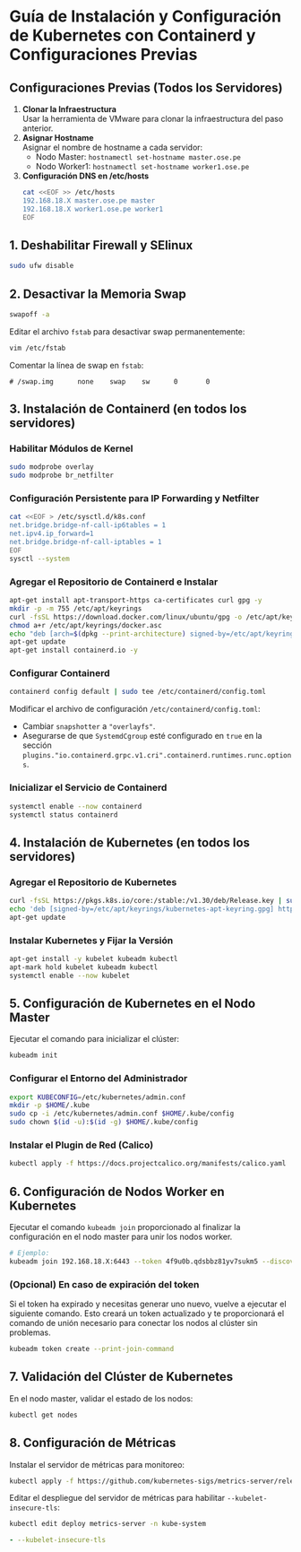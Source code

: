 
# Guía de Instalación y Configuración de Kubernetes con Containerd y Configuraciones Previas

## Configuraciones Previas (Todos los Servidores)
1. **Clonar la Infraestructura**  
   Usar la herramienta de VMware para clonar la infraestructura del paso anterior.
2. **Asignar Hostname**  
   Asignar el nombre de hostname a cada servidor:
   - Nodo Master: `hostnamectl set-hostname master.ose.pe`
   - Nodo Worker1: `hostnamectl set-hostname worker1.ose.pe`
3. **Configuración DNS en /etc/hosts**
   ```bash
   cat <<EOF >> /etc/hosts
   192.168.18.X master.ose.pe master
   192.168.18.X worker1.ose.pe worker1
   EOF
   ```

## 1. Deshabilitar Firewall y SElinux
```bash
sudo ufw disable
```

## 2. Desactivar la Memoria Swap
```bash
swapoff -a
```
Editar el archivo `fstab` para desactivar swap permanentemente:
```bash
vim /etc/fstab
```
Comentar la línea de swap en `fstab`:
```plaintext
# /swap.img      none    swap    sw      0       0
```

## 3. Instalación de Containerd (en todos los servidores)
### Habilitar Módulos de Kernel
```bash
sudo modprobe overlay
sudo modprobe br_netfilter
```

### Configuración Persistente para IP Forwarding y Netfilter
```bash
cat <<EOF > /etc/sysctl.d/k8s.conf
net.bridge.bridge-nf-call-ip6tables = 1
net.ipv4.ip_forward=1
net.bridge.bridge-nf-call-iptables = 1
EOF
sysctl --system
```

### Agregar el Repositorio de Containerd e Instalar
```bash
apt-get install apt-transport-https ca-certificates curl gpg -y
mkdir -p -m 755 /etc/apt/keyrings
curl -fsSL https://download.docker.com/linux/ubuntu/gpg -o /etc/apt/keyrings/docker.asc
chmod a+r /etc/apt/keyrings/docker.asc
echo "deb [arch=$(dpkg --print-architecture) signed-by=/etc/apt/keyrings/docker.asc] https://download.docker.com/linux/ubuntu $(. /etc/os-release && echo "$VERSION_CODENAME") stable" | sudo tee /etc/apt/sources.list.d/docker.list > /dev/null
apt-get update
apt-get install containerd.io -y
```

### Configurar Containerd
```bash
containerd config default | sudo tee /etc/containerd/config.toml
```
Modificar el archivo de configuración `/etc/containerd/config.toml`:
- Cambiar `snapshotter` a `"overlayfs"`.
- Asegurarse de que `SystemdCgroup` esté configurado en `true` en la sección `plugins."io.containerd.grpc.v1.cri".containerd.runtimes.runc.options`.

### Inicializar el Servicio de Containerd
```bash
systemctl enable --now containerd
systemctl status containerd
```

## 4. Instalación de Kubernetes (en todos los servidores)
### Agregar el Repositorio de Kubernetes
```bash
curl -fsSL https://pkgs.k8s.io/core:/stable:/v1.30/deb/Release.key | sudo gpg --dearmor -o /etc/apt/keyrings/kubernetes-apt-keyring.gpg
echo 'deb [signed-by=/etc/apt/keyrings/kubernetes-apt-keyring.gpg] https://pkgs.k8s.io/core:/stable:/v1.30/deb/ /' | sudo tee /etc/apt/sources.list.d/kubernetes.list
apt-get update
```

### Instalar Kubernetes y Fijar la Versión
```bash
apt-get install -y kubelet kubeadm kubectl
apt-mark hold kubelet kubeadm kubectl
systemctl enable --now kubelet
```

## 5. Configuración de Kubernetes en el Nodo Master
Ejecutar el comando para inicializar el clúster:
```bash
kubeadm init
```

### Configurar el Entorno del Administrador
```bash
export KUBECONFIG=/etc/kubernetes/admin.conf
mkdir -p $HOME/.kube
sudo cp -i /etc/kubernetes/admin.conf $HOME/.kube/config
sudo chown $(id -u):$(id -g) $HOME/.kube/config
```

### Instalar el Plugin de Red (Calico)
```bash
kubectl apply -f https://docs.projectcalico.org/manifests/calico.yaml
```

## 6. Configuración de Nodos Worker en Kubernetes
Ejecutar el comando `kubeadm join` proporcionado al finalizar la configuración en el nodo master para unir los nodos worker.

```bash
# Ejemplo:
kubeadm join 192.168.18.X:6443 --token 4f9u0b.qdsbbz81yv7sukm5 --discovery-token-ca-cert-hash sha256:<hash>
```
### (Opcional) En caso de expiración del token

Si el token ha expirado y necesitas generar uno nuevo, vuelve a ejecutar el siguiente comando. Esto creará un token actualizado y te proporcionará el comando de unión necesario para conectar los nodos al clúster sin problemas.

```bash
kubeadm token create --print-join-command
```


## 7. Validación del Clúster de Kubernetes
En el nodo master, validar el estado de los nodos:
```bash
kubectl get nodes
```

## 8. Configuración de Métricas
Instalar el servidor de métricas para monitoreo:
```bash
kubectl apply -f https://github.com/kubernetes-sigs/metrics-server/releases/latest/download/components.yaml
```
Editar el despliegue del servidor de métricas para habilitar `--kubelet-insecure-tls`:
```bash
kubectl edit deploy metrics-server -n kube-system
```
```yaml
- --kubelet-insecure-tls
```
